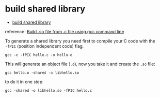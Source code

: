 # build shared library

- [build shared library](#build-shared-library)

reference: [Build .so file from .c file using gcc command line](https://stackoverflow.com/questions/14884126/build-so-file-from-c-file-using-gcc-command-line)

To generate a shared library you need first to compile your C code with the `-fPIC` (position independent code) flag.

    gcc -c -fPIC hello.c -o hello.o

This will generate an object file (`.o`), now you take it and create the `.so` file:

    gcc hello.o -shared -o libhello.so

to do it in one step:

    gcc -shared -o libhello.so -fPIC hello.c
